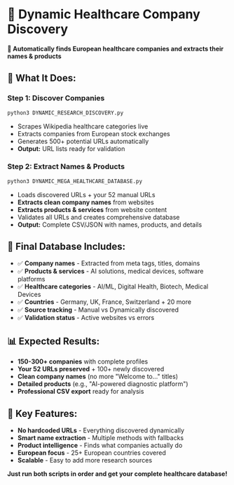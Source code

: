 # 🏥 Dynamic Healthcare Company Discovery

**🚀 Automatically finds European healthcare companies and extracts their names & products**

## 🎯 What It Does:

### Step 1: Discover Companies
```bash
python3 DYNAMIC_RESEARCH_DISCOVERY.py
```
- Scrapes Wikipedia healthcare categories live
- Extracts companies from European stock exchanges  
- Generates 500+ potential URLs automatically
- **Output:** URL lists ready for validation

### Step 2: Extract Names & Products
```bash
python3 DYNAMIC_MEGA_HEALTHCARE_DATABASE.py
```
- Loads discovered URLs + your 52 manual URLs
- **Extracts clean company names** from websites
- **Extracts products & services** from website content
- Validates all URLs and creates comprehensive database
- **Output:** Complete CSV/JSON with names, products, and details

## 🎉 Final Database Includes:
- ✅ **Company names** - Extracted from meta tags, titles, domains
- ✅ **Products & services** - AI solutions, medical devices, software platforms
- ✅ **Healthcare categories** - AI/ML, Digital Health, Biotech, Medical Devices
- ✅ **Countries** - Germany, UK, France, Switzerland + 20 more
- ✅ **Source tracking** - Manual vs Dynamically discovered
- ✅ **Validation status** - Active websites vs errors

## 📊 Expected Results:
- **150-300+ companies** with complete profiles
- **Your 52 URLs preserved** + 100+ newly discovered
- **Clean company names** (no more "Welcome to..." titles)
- **Detailed products** (e.g., "AI-powered diagnostic platform")
- **Professional CSV export** ready for analysis

## 🚀 Key Features:
- **No hardcoded URLs** - Everything discovered dynamically
- **Smart name extraction** - Multiple methods with fallbacks  
- **Product intelligence** - Finds what companies actually do
- **European focus** - 25+ European countries covered
- **Scalable** - Easy to add more research sources

**Just run both scripts in order and get your complete healthcare database!**